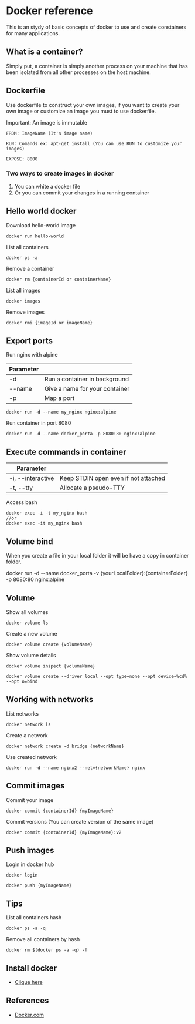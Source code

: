 # Docker reference
This is an stydy of basic concepts of docker to use and create constainers for many applications.

## What is a container?
Simply put, a container is simply another process on your machine that has been isolated from all other processes on the host machine.

## Dockerfile

Use dockerfile to construct your own images, if you want to create your own image or customize an image you must to use dockerfile.

Important: An image is immutable

    FROM: ImageName (It's image name)

    RUN: Comands ex: apt-get install (You can use RUN to customize your images)

    EXPOSE: 8000

### Two ways to create images in docker

1. You can white a docker file 
2. Or you can commit your changes in a running container

## Hello world docker

Download hello-world image

```
docker run hello-world
```
List all containers
```
docker ps -a 
```
Remove a container
```
docker rm {containerId or containerName}
```
List all images
```
docker images
```
Remove images
```
docker rmi {imageId or imageName}
```

## Export ports
Run nginx with alpine 

| Parameter |                                |
|-----------|--------------------------------|
| -d        | Run a container in background  |
| --name    | Give a name for your container |
| -p        | Map a port                     |

```
docker run -d --name my_nginx nginx:alpine
```
Run container in port 8080
```
docker run -d --name docker_porta -p 8080:80 nginx:alpine
```

## Execute commands in container

| Parameter |                                |
|-----------|--------------------------------|
|  -i, --interactive | Keep STDIN open even if not attached  |
|  -t, --tty  | Allocate a pseudo-TTY |

Access bash
```
docker exec -i -t my_nginx bash 
//or
docker exec -it my_nginx bash 
```

## Volume bind
When you create a file in your local folder it will be have a copy in container folder.

docker run -d --name docker_porta -v {yourLocalFolder}:{containerFolder} -p 8080:80 nginx:alpine

## Volume

Show all volumes
```
docker volume ls 
```
Create a new volume
```
docker volume create {volumeName}
```
Show volume details 
```
docker volume inspect {volumeName}
```
```
docker volume create --driver local --opt type=none --opt device=%cd% --opt o=bind
```
## Working with networks

List networks
```
docker network ls
```
Create a network
```
docker network create -d bridge {networkName}
```
Use created network
```
docker run -d --name nginx2 --net={networkName} nginx
```

## Commit images

Commit your image 
```
docker commit {containerId} {myImageName}
```
Commit versions (You can create version of the same image)
```
docker commit {containerId} {myImageName}:v2
```

## Push images

Login in docker hub
```
docker login
```

```
docker push {myImageName}
```

## Tips

List all containers hash
```
docker ps -a -q
```
Remove all containers by hash
```
docker rm $(docker ps -a -q) -f
```

## Install docker

* [Clique here](https://docs.docker.com/engine/install/)

## References

* [Docker.com](https://docs.docker.com/get-started/)